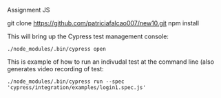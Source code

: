 Assignment JS

git clone https://github.com/patriciafalcao007/new10.git
npm install

This will bring up the Cypress test management console:
```
./node_modules/.bin/cypress open 
```

This is example of how to run an indivudal test at the command line (also generates video recording of test:

```
./node_modules/.bin/cypress run --spec 'cypress/integration/examples/login1.spec.js'
```